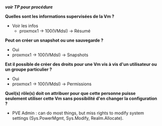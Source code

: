 ***voir TP pour procédure***

**Quelles sont les informations supervisées de la Vm ?**
- Voir les infos
	- proxmox1 -> 100(VMdsl) -> Résumé

**Peut on créer un snapshot ou une sauvegarde ?**
- Oui
- proxmox1 -> 100(VMdsl) -> Snapshots

**Est il possible de créer des droits pour une Vm vis à vis d'un utilisateur ou un groupe particulier ?**
- Oui
- proxmox1 -> 100(VMdsl) -> Permissions

**Quel(s) rôle(s) doit on attribuer pour que cette personne puisse seulement utiliser cette Vm sans possibilité d'en changer la configuration ?**
- PVE Admin : can do most things, but miss rights to modify system settings (Sys.PowerMgmt, Sys.Modify, Realm.Allocate).